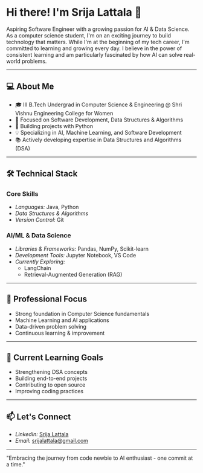 # Hi there! I'm Srija Lattala 👋

Aspiring Software Engineer with a growing passion for AI & Data Science. As a computer science student, I'm on an exciting journey to build technology that matters. While I'm at the beginning of my tech career, I'm committed to learning and growing every day. I believe in the power of consistent learning and am particularly fascinated by how AI can solve real-world problems.

---

## 💻 About Me
- 🎓 III B.Tech Undergrad in Computer Science & Engineering @ Shri Vishnu Engineering College for Women
- 🚀 Focused on Software Development, Data Structures & Algorithms
- 🌱 Building projects with Python
- 💡 Specializing in AI, Machine Learning, and Software Development
- 📚 Actively developing expertise in Data Structures and Algorithms (DSA)

---

## 🛠 Technical Stack
### Core Skills
- *Languages:* Java, Python
- *Data Structures & Algorithms*
- *Version Control:* Git

### AI/ML & Data Science
- *Libraries & Frameworks:* Pandas, NumPy, Scikit-learn
- *Development Tools:* Jupyter Notebook, VS Code
- *Currently Exploring:* 
  - LangChain
  - Retrieval-Augmented Generation (RAG)

---

## 🎯 Professional Focus
- Strong foundation in Computer Science fundamentals
- Machine Learning and AI applications
- Data-driven problem solving
- Continuous learning & improvement

---

## 🌱 Current Learning Goals
- Strengthening DSA concepts
- Building end-to-end projects 
- Contributing to open source
- Improving coding practices

---

## 📫 Let's Connect
- *LinkedIn:* [Srija Lattala](https://linkedin.com/in/srija-lattala)
- *Email:* srijalattala@gmail.com

---

"Embracing the journey from code newbie to AI enthusiast - one commit at a time."
